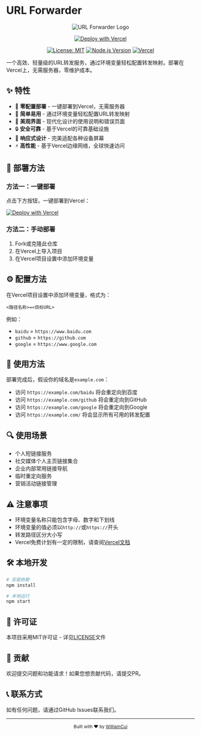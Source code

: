 # URL Forwarder

<div align="center">

![URL Forwarder Logo](https://img.shields.io/badge/URL-Forwarder-3a86ff?style=for-the-badge&logo=vercel&logoColor=white)

[![Deploy with Vercel](https://vercel.com/button)](https://vercel.com/new/clone?repository-url=https://github.com/WilliamCuiX/url-forwarder&project-name=my-url-forwarder&repository-name=my-url-forwarder)

[![License: MIT](https://img.shields.io/badge/License-MIT-yellow.svg?style=flat-square)](https://opensource.org/licenses/MIT)
[![Node.js Version](https://img.shields.io/badge/node-%3E%3D14.x-brightgreen?style=flat-square)](https://nodejs.org/)
[![Vercel](https://img.shields.io/badge/Vercel-Ready-black?style=flat-square&logo=vercel)](https://vercel.com)

</div>

一个高效、轻量级的URL转发服务，通过环境变量轻松配置转发映射。部署在Vercel上，无需服务器，零维护成本。

## ✨ 特性

- 🚀 **零配置部署** - 一键部署到Vercel，无需服务器
- 🔗 **简单易用** - 通过环境变量轻松配置URL转发映射
- 🎨 **美观界面** - 现代化设计的使用说明和错误页面
- 🔒 **安全可靠** - 基于Vercel的可靠基础设施
- 📱 **响应式设计** - 完美适配各种设备屏幕
- ⚡ **高性能** - 基于Vercel边缘网络，全球快速访问

## 🚀 部署方法

### 方法一：一键部署

点击下方按钮，一键部署到Vercel：

[![Deploy with Vercel](https://vercel.com/button)](https://vercel.com/new/clone?repository-url=https://github.com/WilliamCuiX/url-forwarder&project-name=my-url-forwarder&repository-name=my-url-forwarder)

### 方法二：手动部署

1. Fork或克隆此仓库
2. 在Vercel上导入项目
3. 在Vercel项目设置中添加环境变量

## ⚙️ 配置方法

在Vercel项目设置中添加环境变量，格式为：

```
<路径名称>=<目标URL>
```

例如：

- `baidu` = `https://www.baidu.com`
- `github` = `https://github.com`
- `google` = `https://www.google.com`

## 📖 使用方法

部署完成后，假设你的域名是`example.com`：

- 访问 `https://example.com/baidu` 将会重定向到百度
- 访问 `https://example.com/github` 将会重定向到GitHub
- 访问 `https://example.com/google` 将会重定向到Google
- 访问 `https://example.com/` 将会显示所有可用的转发配置

## 🔍 使用场景

- 个人短链接服务
- 社交媒体个人主页链接集合
- 企业内部常用链接导航
- 临时重定向服务
- 营销活动链接管理

## ⚠️ 注意事项

- 环境变量名称只能包含字母、数字和下划线
- 环境变量的值必须以`http://`或`https://`开头
- 转发路径区分大小写
- Vercel免费计划有一定的限制，请查阅[Vercel文档](https://vercel.com/docs/concepts/limits/overview)

## 🛠️ 本地开发

```bash
# 安装依赖
npm install

# 本地运行
npm start
```

## 📄 许可证

本项目采用MIT许可证 - 详见[LICENSE](LICENSE)文件

## 🤝 贡献

欢迎提交问题和功能请求！如果您想贡献代码，请提交PR。

## 📞 联系方式

如有任何问题，请通过GitHub Issues联系我们。

---

<div align="center">
  <sub>Built with ❤️ by <a href="https://github.com/WilliamCuiX">WilliamCui</a></sub>
</div>
